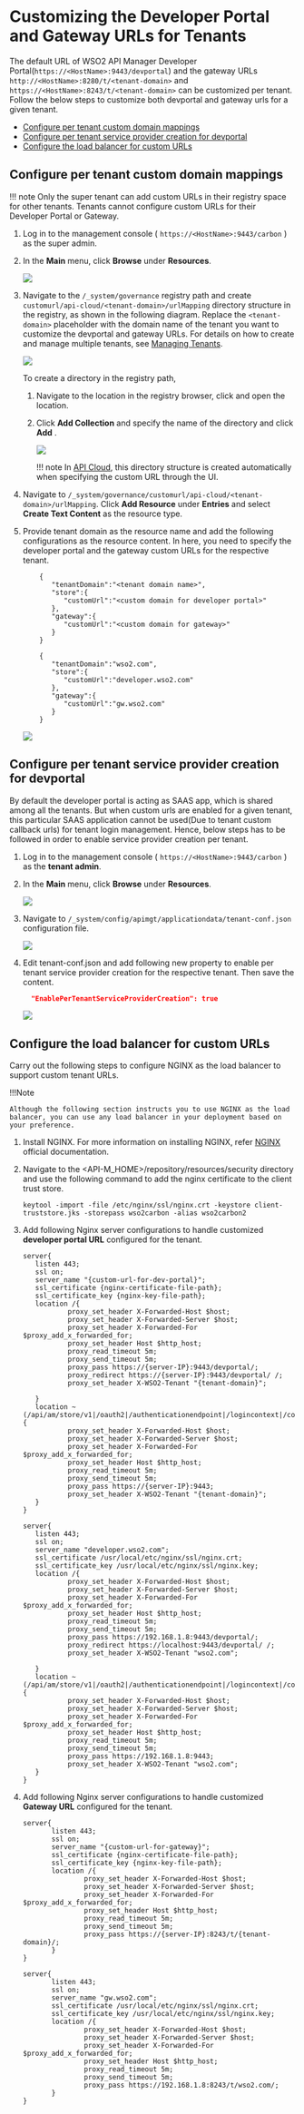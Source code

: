 # Customizing the Developer Portal and Gateway URLs for Tenants

The default URL of WSO2 API Manager Developer Portal(`https://<HostName>:9443/devportal`) and the gateway URLs `http://<HostName>:8280/t/<tenant-domain>` and `https://<HostName>:8243/t/<tenant-domain>` can be customized per tenant. Follow the below steps to customize both devportal and gateway urls for a given tenant.

-   [Configure per tenant custom domain mappings](#setup-custom-domain-mapping-in-the-registry)
-   [Configure per tenant service provider creation for devportal](#configure-per-tenant-service-provider-creation-for-devportal)
-   [Configure the load balancer for custom URLs](#configure-the-load-balancer-for-custom-urls)


## Configure per tenant custom domain mappings

!!! note
    Only the super tenant can add custom URLs in their registry space for other tenants. Tenants cannot configure custom URLs for their Developer Portal or Gateway.

1.  Log in to the management console ( `https://<HostName>:9443/carbon` ) as the super admin.

2.  In the **Main** menu, click **Browse** under **Resources**.

    ![]({{base_path}}/assets/img/develop/customizations/browse-registry.png)

3.  Navigate to the `/_system/governance` registry path and create `customurl/api-cloud/<tenant-domain>/urlMapping` directory structure in the registry, as shown in the following diagram. Replace the `<tenant-domain>` placeholder with the domain name of the tenant you want to customize the devportal and gateway URLs. For details on how to create and manage multiple tenants, see [Managing Tenants]({{base_path}}/administer/multitenancy/managing-tenants).
    
    ![]({{base_path}}/assets/img/develop/customizations/mapping-file-directory-structure.png)

    To create a directory in the registry path, 
    
    1.  Navigate to the location in the registry browser, click and open the location.
        
    2.  Click **Add Collection** and specify the name of the directory and click **Add** .
    
        ![]({{base_path}}/assets/img/develop/customizations/browse-registry.png)
   
        !!! note
        In [API Cloud](https://docs.wso2.com/display/APICloud/Customize+Cloud+URLs), this directory structure is created automatically when specifying the custom URL through the UI.

4.  Navigate to `/_system/governance/customurl/api-cloud/<tenant-domain>/urlMapping`. Click **Add Resource** under **Entries** and select **Create Text Content** as the resource type. 
       
5.  Provide tenant domain as the resource name and add the following configurations as the resource content. In here, you need to specify the developer portal and the gateway custom URLs for the respective tenant.

    ``` tab="Format"
        {
           "tenantDomain":"<tenant domain name>",
           "store":{
              "customUrl":"<custom domain for developer portal>"
           },
           "gateway":{
              "customUrl":"<custom domain for gateway>"
           }
        }
    ``` 
          
    ``` tab="Example"
        {
           "tenantDomain":"wso2.com",
           "store":{
              "customUrl":"developer.wso2.com"
           },
           "gateway":{
              "customUrl":"gw.wso2.com"
           }
        }
    ```   
    
    ![]({{base_path}}/assets/img/develop/customizations/create-mapping-file.png)


## Configure per tenant service provider creation for devportal

By default the developer portal is acting as SAAS app, which is shared among all the tenants. But when custom urls are enabled for a given tenant, this particular SAAS application cannot be used(Due to tenant custom callback urls) for tenant login management. Hence, below steps has to be followed in order to enable service provider creation per tenant.

1.  Log in to the management console ( `https://<HostName>:9443/carbon` ) as the **tenant admin**.

2.  In the **Main** menu, click **Browse** under **Resources**.

    ![]({{base_path}}/assets/img/develop/customizations/browse-registry.png)
    
3.  Navigate to `/_system/config/apimgt/applicationdata/tenant-conf.json` configuration file.

    ![]({{base_path}}/assets/img/develop/customizations/tenant-conf.png )

4.  Edit tenant-conf.json and add following new property to enable per tenant service provider creation for the respective tenant. Then save the content.

    ```json
      "EnablePerTenantServiceProviderCreation": true
    ```
    
    ![]({{base_path}}/assets/img/develop/customizations/per-tenant-sp-creation-config.png )
    
## Configure the load balancer for custom URLs

Carry out the following steps to configure NGINX as the load balancer to support custom tenant URLs.

!!!Note

    Although the following section instructs you to use NGINX as the load balancer, you can use any load balancer in your deployment based on your preference.
     
1.  Install NGINX. For more information on installing NGINX, refer [NGINX](https://nginx.org/en/) official documentation.

2.  Navigate to the <API-M_HOME>/repository/resources/security directory and use the following command to add the nginx certificate to the client trust store.

    ```keytool -import -file /etc/nginx/ssl/nginx.crt -keystore client-truststore.jks -storepass wso2carbon -alias wso2carbon2```

3.  Add following Nginx server configurations to handle customized **developer portal URL** configured for the tenant.

    ```tab="Format"
    server{
       listen 443;
       ssl on;
       server_name "{custom-url-for-dev-portal}";
       ssl_certificate {nginx-certificate-file-path};
       ssl_certificate_key {nginx-key-file-path};
       location /{
               proxy_set_header X-Forwarded-Host $host;
               proxy_set_header X-Forwarded-Server $host;
               proxy_set_header X-Forwarded-For $proxy_add_x_forwarded_for;
               proxy_set_header Host $http_host;
               proxy_read_timeout 5m;
               proxy_send_timeout 5m;
               proxy_pass https://{server-IP}:9443/devportal/;
               proxy_redirect https://{server-IP}:9443/devportal/ /;
               proxy_set_header X-WSO2-Tenant "{tenant-domain}";

       }
       location ~ (/api/am/store/v1|/oauth2|/authenticationendpoint|/logincontext|/commonauth) {
               proxy_set_header X-Forwarded-Host $host;
               proxy_set_header X-Forwarded-Server $host;
               proxy_set_header X-Forwarded-For $proxy_add_x_forwarded_for;
               proxy_set_header Host $http_host;
               proxy_read_timeout 5m;
               proxy_send_timeout 5m;
               proxy_pass https://{server-IP}:9443;
               proxy_set_header X-WSO2-Tenant "{tenant-domain}";
       }
    }
    ```

    ```tab="Example"
    server{
       listen 443;
       ssl on;
       server_name "developer.wso2.com";
       ssl_certificate /usr/local/etc/nginx/ssl/nginx.crt;
       ssl_certificate_key /usr/local/etc/nginx/ssl/nginx.key;
       location /{
               proxy_set_header X-Forwarded-Host $host;
               proxy_set_header X-Forwarded-Server $host;
               proxy_set_header X-Forwarded-For $proxy_add_x_forwarded_for;
               proxy_set_header Host $http_host;
               proxy_read_timeout 5m;
               proxy_send_timeout 5m;
               proxy_pass https://192.168.1.8:9443/devportal/;
               proxy_redirect https://localhost:9443/devportal/ /;
               proxy_set_header X-WSO2-Tenant "wso2.com";

       }
       location ~ (/api/am/store/v1|/oauth2|/authenticationendpoint|/logincontext|/commonauth|/oidc) {
               proxy_set_header X-Forwarded-Host $host;
               proxy_set_header X-Forwarded-Server $host;
               proxy_set_header X-Forwarded-For $proxy_add_x_forwarded_for;
               proxy_set_header Host $http_host;
               proxy_read_timeout 5m;
               proxy_send_timeout 5m;
               proxy_pass https://192.168.1.8:9443;
               proxy_set_header X-WSO2-Tenant "wso2.com";
       }
    }
    ```    
    
4.  Add following Nginx server configurations to handle customized **Gateway URL** configured for the tenant.


    ```tab="Format"
    server{
           listen 443;
           ssl on;
           server_name "{custom-url-for-gateway}";
           ssl_certificate {nginx-certificate-file-path};
           ssl_certificate_key {nginx-key-file-path};
           location /{
                   proxy_set_header X-Forwarded-Host $host;
                   proxy_set_header X-Forwarded-Server $host;
                   proxy_set_header X-Forwarded-For $proxy_add_x_forwarded_for;
                   proxy_set_header Host $http_host;
                   proxy_read_timeout 5m;
                   proxy_send_timeout 5m;
                   proxy_pass https://{server-IP}:8243/t/{tenant-domain}/;
           }
    }
    ```   
     
    ```tab="Example"
    server{
           listen 443;
           ssl on;
           server_name "gw.wso2.com";
           ssl_certificate /usr/local/etc/nginx/ssl/nginx.crt;
           ssl_certificate_key /usr/local/etc/nginx/ssl/nginx.key;
           location /{
                   proxy_set_header X-Forwarded-Host $host;
                   proxy_set_header X-Forwarded-Server $host;
                   proxy_set_header X-Forwarded-For $proxy_add_x_forwarded_for;
                   proxy_set_header Host $http_host;
                   proxy_read_timeout 5m;
                   proxy_send_timeout 5m;
                   proxy_pass https://192.168.1.8:8243/t/wso2.com/;
           }
    }
    ```     
    
      